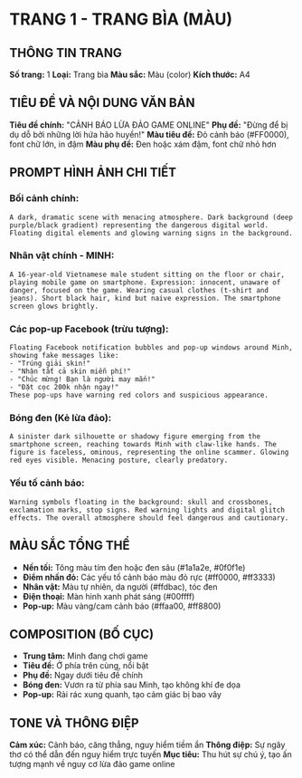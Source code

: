 # TRANG 1 - TRANG BÌA (MÀU)

## THÔNG TIN TRANG
**Số trang:** 1
**Loại:** Trang bìa
**Màu sắc:** Màu (color)
**Kích thước:** A4

## TIÊU ĐỀ VÀ NỘI DUNG VĂN BẢN
**Tiêu đề chính:** "CẢNH BÁO LỪA ĐẢO GAME ONLINE"
**Phụ đề:** "Đừng để bị dụ dỗ bởi những lời hứa hão huyền!"
**Màu tiêu đề:** Đỏ cảnh báo (#FF0000), font chữ lớn, in đậm
**Màu phụ đề:** Đen hoặc xám đậm, font chữ nhỏ hơn

## PROMPT HÌNH ẢNH CHI TIẾT

### Bối cảnh chính:
```
A dark, dramatic scene with menacing atmosphere. Dark background (deep purple/black gradient) representing the dangerous digital world. Floating digital elements and glowing warning signs in the background.
```

### Nhân vật chính - MINH:
```
A 16-year-old Vietnamese male student sitting on the floor or chair, playing mobile game on smartphone. Expression: innocent, unaware of danger, focused on the game. Wearing casual clothes (t-shirt and jeans). Short black hair, kind but naive expression. The smartphone screen glows brightly.
```

### Các pop-up Facebook (trừu tượng):
```
Floating Facebook notification bubbles and pop-up windows around Minh, showing fake messages like:
- "Trúng giải skin!"
- "Nhận tất cả skin miễn phí!"
- "Chúc mừng! Bạn là người may mắn!"
- "Đặt cọc 200k nhận ngay!"
These pop-ups have warning red colors and suspicious appearance.
```

### Bóng đen (Kẻ lừa đảo):
```
A sinister dark silhouette or shadowy figure emerging from the smartphone screen, reaching towards Minh with claw-like hands. The figure is faceless, ominous, representing the online scammer. Glowing red eyes visible. Menacing posture, clearly predatory.
```

### Yếu tố cảnh báo:
```
Warning symbols floating in the background: skull and crossbones, exclamation marks, stop signs. Red warning lights and digital glitch effects. The overall atmosphere should feel dangerous and cautionary.
```

## MÀU SẮC TỔNG THỂ
- **Nền tối:** Tông màu tím đen hoặc đen sâu (#1a1a2e, #0f0f1e)
- **Điểm nhấn đỏ:** Các yếu tố cảnh báo màu đỏ rực (#ff0000, #ff3333)
- **Nhân vật:** Màu tự nhiên, da người (#ffdbac), tóc đen
- **Điện thoại:** Màn hình xanh phát sáng (#00ffff)
- **Pop-up:** Màu vàng/cam cảnh báo (#ffaa00, #ff8800)

## COMPOSITION (BỐ CỤC)
- **Trung tâm:** Minh đang chơi game
- **Tiêu đề:** Ở phía trên cùng, nổi bật
- **Phụ đề:** Ngay dưới tiêu đề chính
- **Bóng đen:** Vươn ra từ phía sau Minh, tạo không khí đe dọa
- **Pop-up:** Rải rác xung quanh, tạo cảm giác bị bao vây

## TONE VÀ THÔNG ĐIỆP
**Cảm xúc:** Cảnh báo, căng thẳng, nguy hiểm tiềm ẩn
**Thông điệp:** Sự ngây thơ có thể dẫn đến nguy hiểm trực tuyến
**Mục tiêu:** Thu hút sự chú ý, tạo ấn tượng mạnh về nguy cơ lừa đảo game online
